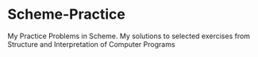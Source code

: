 # Scheme-Practice
My Practice Problems in Scheme. My solutions to selected exercises from Structure and Interpretation of Computer Programs 
